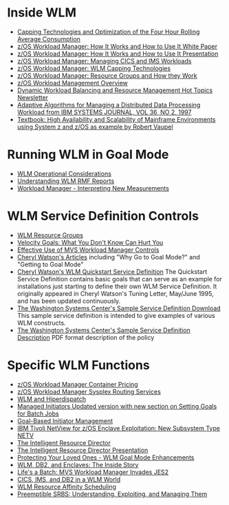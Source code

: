Inside WLM
==========
* [Capping Technologies and Optimization of the Four Hour Rolling Average Consumption](Documents/Capping_Technologies_and_4HRA_Optimization_2016.pdf)
* [z/OS Workload Manager: How It Works and How to Use It White Paper](Documents/zWLM_V2.pdf)
* [z/OS Workload Manager: How It Works and How to Use It Presentation](Documents/WLM_How_it_works_presentation.pdf)
* [z/OS Workload Manager: Managing CICS and IMS Workloads](Documents/WLMCICS.pdf)
* [z/OS Workload Manager: WLM Capping Technologies](Documents/WLMCap.pdf)
* [z/OS Workload Manager: Resource Groups and How they Work](Documents/WLMResGroups.pdf)
* [z/OS Workload Management Overview](Documents/WLMwscgoals.pdf)
* [Dynamic Workload Balancing and Resource Management Hot Topics Newsletter](Documents/WLMhottopics.pdf)
* [Adaptive Algorithms for Managing a Distributed Data Processing Workload from IBM SYSTEMS JOURNAL, VOL 36, NO 2, 1997](Documents/WLM05387188.pdf)
* [Textbook: High Availability and Scalability of Mainframe Environments using System z and z/OS as example
by Robert Vaupel](http://digbib.ubka.uni-karlsruhe.de/volltexte/1000034624)

Running WLM in Goal Mode
========================
* [WLM Operational Considerations](Documents/WLMwscops.pdf)
* [Understanding WLM RMF Reports](Documents/WLMwscrmf.pdf)
* [Workload Manager - Interpreting New Measurements](Documents/WLMmeasurements.pdf)

WLM Service Definition Controls
===============================
* [WLM Resource Groups](Documents/WLMwscrg.pdf)
* [Velocity Goals: What You Don't Know Can Hurt You](Documents/WLMvelocity.pdf)
* [Effective Use of MVS Workload Manager Controls](Documents/WLMcmg95.pdf)
* [Cheryl Watson's Articles](http://www.watsonwalker.com/articles.html) including "Why Go to Goal Mode?" and "Getting to Goal Mode"
* [Cheryl Watson's WLM Quickstart Service Definition](http://www.watsonwalker.com/quickst.html) The Quickstart Service Definition contains basic goals that can serve as an example for installations just starting to define their own WLM Service Definition. It originally appeared in Cheryl Watson's Tuning Letter, May/June 1995, and has been updated continuously.
* [The Washington Systems Center's Sample Service Definition Download](ftp://public.dhe.ibm.com/eserver/zseries/zos/wlm/wlmsamp.bin) This sample service definition is intended to give examples of various WLM constructs.
* [The Washington Systems Center's Sample Service Definition Description](Documents/WLMDEF_Sample_WLM_Service_Definition.pdf) PDF format description of the policy

Specific WLM Functions
======================
* [z/OS Workload Manager Container Pricing](Documents/Container_Pricing_The_WLM_View.pdf)
* [z/OS Workload Manager Sysplex Routing Services](Documents/WLMroutingservices.pdf)
* [WLM and Hiperdispatch](Documents/WLMhiperdispatch.pdf)
* [Managed Initiators Updated version with new section on Setting Goals for Batch Jobs](Documents/WLMinits.pdf)
* [Goal-Based Initiator Management](Documents/WLMcmgbatch.pdf)
* [IBM Tivoli NetView for z/OS Enclave Exploitation: New Subsystem Type NETV](Documents/WLMnetv.pdf)
* [The Intelligent Resource Director](Documents/WLMird.pdf)
* [The Intelligent Resource Director Presentation](Documents/WLMird2.pdf)
* [Protecting Your Loved Ones - WLM Goal Mode Enhancements](Documents/WLMgmi.pdf)
* [WLM, DB2, and Enclaves: The Inside Story](Documents/WLMwdenc.pdf)
* [Life's a Batch: MVS Workload Manager Invades JES2](Documents/WLMwlmbt.pdf)
* [CICS, IMS, and DB2 in a WLM World](Documents/WLMcid.pdf)
* [WLM Resource Affinity Scheduling](Documents/WLMresource.pdf)
* [Preemptible SRBS: Understanding, Exploiting, and Managing Them](Documents/WLMpresrb.pdf)
